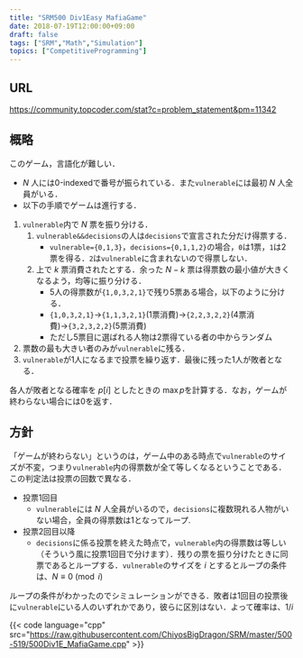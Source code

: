 ```yaml
---
title: "SRM500 Div1Easy MafiaGame"
date: 2018-07-19T12:00:00+09:00
draft: false
tags: ["SRM","Math","Simulation"]
topics: ["CompetitiveProgramming"]
---
```


## URL
https://community.topcoder.com/stat?c=problem_statement&pm=11342

## 概略
このゲーム，言語化が難しい．

- $N$ 人には0-indexedで番号が振られている．また`vulnerable`には最初 $N$ 人全員がいる．
- 以下の手順でゲームは進行する．

1. `vulnerable`内で $N$ 票を振り分ける．
    1. `vulnerable&&decisions`の人は`decisions`で宣言された分だけ得票する．
        - `vulnerable={0,1,3}`，`decisions={0,1,1,2}`の場合，`0`は1票，`1`は2票を得る．`2`は`vulnerable`に含まれないので得票しない．
    1. 上で $k$ 票消費されたとする．余った $N-k$ 票は得票数の最小値が大きくなるよう，均等に振り分ける．
        - 5人の得票数が`{1,0,3,2,1}`で残り5票ある場合，以下のように分ける．
        - `{1,0,3,2,1}`→`{1,1,3,2,1}`(1票消費)→`{2,2,3,2,2}`(4票消費)→`{3,2,3,2,2}`(5票消費)
        - ただし5票目に選ばれる人物は2票得ている者の中からランダム
1. 票数の最も大きい者のみが`vulnerable`に残る．
1. `vulnerable`が1人になるまで投票を繰り返す．最後に残った1人が敗者となる．

各人が敗者となる確率を $p[i]$ としたときの $\max p$を計算する．なお，ゲームが終わらない場合には0を返す．

## 方針
「ゲームが終わらない」というのは，ゲーム中のある時点で`vulnerable`のサイズが不変，つまり`vulnerable`内の得票数が全て等しくなるということである．この判定法は投票の回数で異なる．

- 投票1回目
    - `vulnerable`には $N$ 人全員がいるので，`decisions`に複数現れる人物がいない場合，全員の得票数は1となってループ.
- 投票2回目以降
    - `decisions`に係る投票を終えた時点で，`vulnerable`内の得票数は等しい（そういう風に投票1回目で分けます）．残りの票を振り分けたときに同票であるとループする．`vulnerable`のサイズを $i$ とするとループの条件は、$N\equiv 0\pmod i$

ループの条件がわかったのでシミュレーションができる．敗者は1回目の投票後に`vulnerable`にいる人のいずれかであり，彼らに区別はない．よって確率は、$1/i$

{{< code language="cpp" src="https://raw.githubusercontent.com/ChiyosBigDragon/SRM/master/500-519/500Div1E_MafiaGame.cpp" >}}
